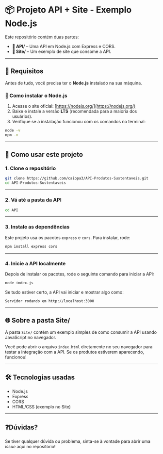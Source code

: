 # 📦 Projeto API + Site - Exemplo Node.js

Este repositório contém duas partes:

- **📁 API/** – Uma API em Node.js com Express e CORS.
- **📁 Site/** – Um exemplo de site que consome a API.

---

## 🚀 Requisitos

Antes de tudo, você precisa ter o **Node.js** instalado na sua máquina.

### 🔧 Como instalar o Node.js

1. Acesse o site oficial: [https://nodejs.org/](https://nodejs.org/)
2. Baixe e instale a versão **LTS** (recomendada para a maioria dos usuários).
3. Verifique se a instalação funcionou com os comandos no terminal:

```bash
node -v
npm -v
```

---

## 📂 Como usar este projeto

### 1. Clone o repositório

```bash
git clone https://github.com/caiopa3/API-Produtos-Sustentaveis.git
cd API-Produtos-Sustentaveis
```


---

### 2. Vá até a pasta da API

```bash
cd API
```

---

### 3. Instale as dependências

Este projeto usa os pacotes `express` e `cors`. Para instalar, rode:

```bash
npm install express cors
```

---

### 4. Inicie a API localmente

Depois de instalar os pacotes, rode o seguinte comando para iniciar a API:

```bash
node index.js
```

Se tudo estiver certo, a API vai iniciar e mostrar algo como:

```
Servidor rodando em http://localhost:3000
```

---

## 🌐 Sobre a pasta Site/

A pasta `Site/` contém um exemplo simples de como consumir a API usando JavaScript no navegador.

Você pode abrir o arquivo `index.html` diretamente no seu navegador para testar a integração com a API.
Se os produtos estiverem aparecendo, funcionou!

---

## 🛠️ Tecnologias usadas

- Node.js
- Express
- CORS
- HTML/CSS (exemplo no Site)

---

## ❓Dúvidas?

Se tiver qualquer dúvida ou problema, sinta-se à vontade para abrir uma *issue* aqui no repositório!
